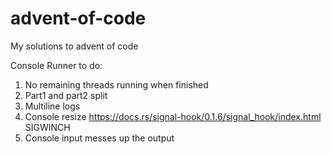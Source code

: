 # advent-of-code
My solutions to advent of code

Console Runner to do:
1. No remaining threads running when finished
2. Part1 and part2 split
3. Multiline logs
4. Console resize https://docs.rs/signal-hook/0.1.6/signal_hook/index.html SIGWINCH
5. Console input messes up the output